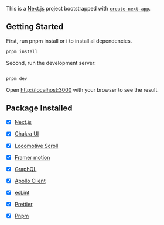 This is a [Next.js](https://nextjs.org/) project bootstrapped with [`create-next-app`](https://github.com/vercel/next.js/tree/canary/packages/create-next-app).

## Getting Started

First, run pnpm install or i to install al dependencies.

```bash
pnpm install
```
Second, run the development server:
```bash

pnpm dev
```

Open [http://localhost:3000](http://localhost:3000) with your browser to see the result.

## Package Installed

- [x] [Next.js](https://nextjs.org/)
- [x] [Chakra UI](https://chakra-ui.com/)

- [x] [Locomotive Scroll](https://https://locomotivemtl.github.io/locomotive-scroll/)
- [x] [Framer motion](https://www.framer.com/motion/)


- [x] [GraphQL](https://graphql.org/)
- [x] [Apollo Client](https://www.apollographql.com/docs/react/)

- [x] [esLint](https://eslint.org/)
- [x] [Prettier](https://prettier.io/)

- [x] [Pnpm](https://pnpm.io/)

